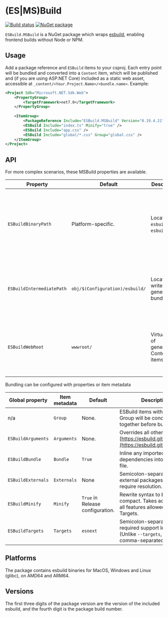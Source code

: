 (ES|MS)Build
============
[![Build status](https://github.com/gulbanana/ESBuild.MSBuild/actions/workflows/ci.yml/badge.svg?branch=master)](https://github.com/rustls/rustls/actions/workflows/build.yml?query=branch%3Amain)
[![NuGet package](https://img.shields.io/nuget/v/ESBuild.MSBuild.svg)](https://nuget.org/packages/ESBuild.MSBuild)

`ESBuild.MSBuild` is a NuGet package which wraps [esbuild](https://esbuild.github.io/), enabling frontend builds without Node or NPM.

Usage
-----
Add a package reference and `ESBuild` items to your csproj. Each entry point will be bundled and converted into a `Content` item, which will be published and (if you are using ASP.NET Core) included as a static web asset, accessible at `_content/<Your.Project.Name>/<bundle.name>`. Example:
```xml
<Project Sdk="Microsoft.NET.Sdk.Web">
    <PropertyGroup>
        <TargetFramework>net7.0</TargetFramework>
    </PropertyGroup>
    
    <ItemGroup>
        <PackageReference Include="ESBuild.MSBuild" Version="0.19.4.21" />
        <ESBuild Include="index.ts" Minify="true" />
        <ESBuild Include="app.css" />
        <ESBuild Include="global/*.css" Group="global.css" />
    </ItemGroup>
</Project>
```

API
---
For more complex scenarios, these MSBuild properties are available.

| Property                  | Default                         | Description                              | Purpose                                                                                           |
| ------------------------- | ------------------------------- | ---------------------------------------- | ------------------------------------------------------------------------------------------------- |
| `ESBuildBinaryPath`       | Platform-specific.              | Location of `esbuild` or `esbuild.exe`.  | For low-level integration - use it to run esbuild yourself, or change it to run a custom version. |                                        |
| `ESBuildIntermediatePath` | `obj/$(Configuration)/esbuild/` | Location to write generated bundles.     | Can be changed if you want to store the bundles or distribute them out-of-band.                   |
| `ESBuildWebRoot`          | `wwwroot/`                      | Virtual path of generated Content items. | Provides static web assets integration and the output path used for `dotnet publish`.             |

Bundling can be configured with properties or item metadata 

| Global property    | Item metadata | Default                          | Description                                                                                          |
| ------------------ | ------------- | -------------------------------- | ---------------------------------------------------------------------------------------------------- |
| n/a                | `Group`       | None.                            | ESBuild items with the same Group will be concatenated together before bundling.                     |
| `ESBuildArguments` | `Arguments`   | None.                            | Overrides all other config. See [https://esbuild.github.io/api/](https://esbuild.github.io/api/).    |
| `ESBuildBundle`    | `Bundle`      | `True`                           | Inline any imported dependencies into the output file.                                               |
| `ESBuildExternals` | `Externals`   | None                             | Semicolon-separated list of external packages that don't require resolution.                         |
| `ESBuildMinify`    | `Minify`      | `True` in Release configuration. | Rewrite syntax to be more compact. Takes advantage of all features allowed by Targets.               |
| `ESBuildTargets`   | `Targets`     | `esnext`                         | Semicolon-separated list of required support levels. (Unlike `--targets`, which is comma-separated). |

Platforms
---------
The package contains esbuild binaries for MacOS, Windows and Linux (glibc), on AMD64 and ARM64.

Versions
--------
The first three digits of the package version are the version of the included esbuild, and the fourth digit is the package build number.